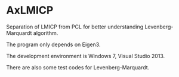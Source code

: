 # AxLMICP
Separation of LMICP from PCL for better understanding Levenberg-Marquardt algorithm.

The program only depends on Eigen3.

The development environment is Windows 7, Visual Studio 2013.

There are also some test codes for Levenberg-Marquardt.
